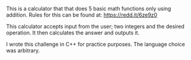 This is a calculator that that does 5 basic math functions only using addition.
Rules for this can be found at: 
https://redd.it/6ze9z0

This calculator accepts input from the user; two integers and the desired operation.
It then calculates the answer and outputs it.

I wrote this challenge in C++ for practice purposes. The language choice was arbitrary.